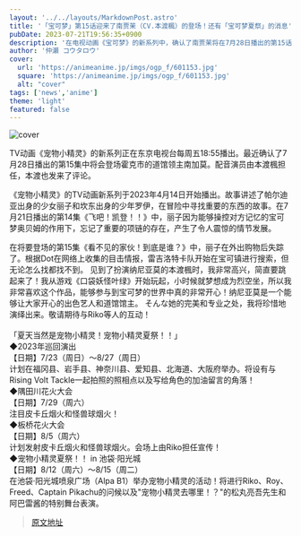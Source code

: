 ```yaml
---
layout: '../../layouts/MarkdownPost.astro'
title: '「宝可梦」第15话迎来了南贾茉（CV.本渡楓）的登场！还有「宝可梦夏祭」的消息'
pubDate: 2023-07-21T19:56:35+0900
description: '在电视动画《宝可梦》的新系列中，确认了南贾茉将在7月28日播出的第15话中登场。声优由本渡楓担任，本渡也发来了评论。'
author: '仲瀬 コウタロウ'
cover:
  url: 'https://animeanime.jp/imgs/ogp_f/601153.jpg'
  square: 'https://animeanime.jp/imgs/ogp_f/601153.jpg'
  alt: "cover"
tags: ['news','anime']
theme: 'light'
featured: false
---
```


![cover](https://animeanime.jp/imgs/ogp_f/601153.jpg)

TV动画《宠物小精灵》的新系列正在东京电视台每周五18:55播出。最近确认了7月28日播出的第15集中将会登场霍克市的道馆领主南加莫。配音演员由本渡楓担任，本渡也发来了评论。

《宠物小精灵》的TV动画新系列于2023年4月14日开始播出。故事讲述了帕尔迪亚出身的少女丽子和坎东出身的少年罗伊，在冒险中寻找重要的东西的故事。在7月21日播出的第14集《飞吧！凯登！！》中，丽子因为能够操控对方记忆的宝可梦奥贝姆的作用下，忘记了重要的项链的存在，产生了令人震惊的情节发展。

在将要登场的第15集《看不见的家伙！到底是谁？》中，丽子在外出购物后失踪了。根据Dot在网络上收集的目击情报，雷吉洛特卡队开始在宝可镇进行搜索，但无论怎么找都找不到。
见到了扮演纳尼亚莫的本渡楓时，我非常高兴，简直要跳起来了！我从游戏《口袋妖怪叶绿》开始玩起，小时候就梦想成为烈空坐，所以我非常喜欢这个作品，能够参与到宝可梦的世界中真的非常开心！纳尼亚莫是一个能够让大家开心的出色艺人和道馆馆主。
そんな她的完美和专业之处，我将珍惜地演绎出来。敬请期待与Riko等人的互动！<br><br>「夏天当然是宠物小精灵！宠物小精灵夏祭！！」<br>◆2023年巡回演出<br>【日期】7/23（周日）～8/27（周日）<br>计划在福冈县、岩手县、神奈川县、爱知县、北海道、大阪府举办。将设有与Rising Volt Tackle一起拍照的照相点以及写给角色的加油留言的角落！<br>◆隅田川花火大会<br>【日期】7/29（周六）<br>注目皮卡丘烟火和怪兽球烟火！<br>◆板桥花火大会<br>【日期】8/5（周六）<br>计划发射皮卡丘烟火和怪兽球烟火。会场上由Riko担任宣传！<br>◆宠物小精灵夏祭！！ in 池袋·阳光城<br>【日期】8/12（周六）～8/15（周二）<br>在池袋·阳光城喷泉广场（Alpa B1）举办宠物小精灵的活动！将进行Riko、Roy、Freed、Captain Pikachu的问候以及"宠物小精灵去哪里！？"的松丸亮吾先生和阿巴雷酱的特别舞台表演。

>[原文地址](https://animeanime.jp/article/2023/07/21/78752.html)  